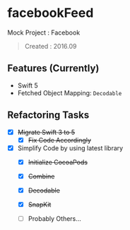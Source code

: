 # facebookFeed

Mock Project : Facebook 
> Created : 2016.09

## Features (Currently)

 - Swift 5
 - Fetched Object Mapping: `Decodable`

## Refactoring Tasks

 - [x] ~~Migrate Swift 3 to 5~~
     - [x] ~~Fix Code Accordingly~~
 - [x] Simplify Code by using latest library
 	 - [x] ~~Initialize CocoaPods~~
     - [x] ~~Combine~~
     - [x] ~~Decodable~~
     - [x] ~~SnapKit~~
     - [ ] Probably Others...

